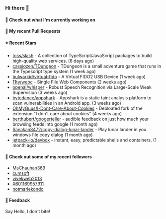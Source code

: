### Hi there 👋

#### 👷 Check out what I'm currently working on

#### 🔨 My recent Pull Requests


#### ⭐ Recent Stars

- [toss/slash](https://github.com/toss/slash) - A collection of TypeScript/JavaScript packages to build high-quality web services. (6 days ago)
- [cassiozen/TDungeon](https://github.com/cassiozen/TDungeon) - TDungeon is a small adventure game that runs in the Typescript type system (1 week ago)
- [bulwarkid/virtual-fido](https://github.com/bulwarkid/virtual-fido) - A Virtual FIDO2 USB Device (1 week ago)
- [11ty/webc](https://github.com/11ty/webc) - Single File Web Components (2 weeks ago)
- [openai/whisper](https://github.com/openai/whisper) - Robust Speech Recognition via Large-Scale Weak Supervision (3 weeks ago)
- [bytedance/appshark](https://github.com/bytedance/appshark) - Appshark is a static taint analysis platform to scan vulnerabilities in an Android app. (3 weeks ago)
- [OhMyGuus/I-Dont-Care-About-Cookies](https://github.com/OhMyGuus/I-Dont-Care-About-Cookies) - Debloated fork of the extension &#34;I don&#39;t care about cookies&#34; (4 weeks ago)
- [berthubert/googerteller](https://github.com/berthubert/googerteller) - audible feedback on just how much your browsing feeds into google (1 month ago)
- [Sanakan8472/copy-dialog-lunar-lander](https://github.com/Sanakan8472/copy-dialog-lunar-lander) - Play lunar lander in you windows file copy dialog (1 month ago)
- [jetpack-io/devbox](https://github.com/jetpack-io/devbox) - Instant, easy, predictable shells and containers. (1 month ago)

#### 👯 Check out some of my recent followers

- [MsChauhan369](https://github.com/MsChauhan369)
- [cumsoft](https://github.com/cumsoft)
- [vivekweb2013](https://github.com/vivekweb2013)
- [X601169957911](https://github.com/X601169957911)
- [notmariekondo](https://github.com/notmariekondo)

#### 💬 Feedback

Say Hello, I don't bite!